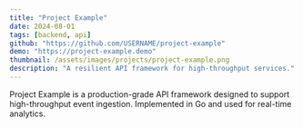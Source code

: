 ```yaml
---
title: "Project Example"
date: 2024-08-01
tags: [backend, api]
github: "https://github.com/USERNAME/project-example"
demo: "https://project-example.demo"
thumbnail: /assets/images/projects/project-example.png
description: "A resilient API framework for high-throughput services."
---
```


Project Example is a production-grade API framework designed to support high-throughput event ingestion. Implemented in Go and used for real-time analytics.
